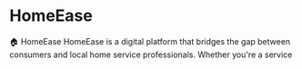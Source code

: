 # HomeEase
🏠 HomeEase HomeEase is a digital platform that bridges the gap between consumers and local home service professionals. Whether you're a service 
